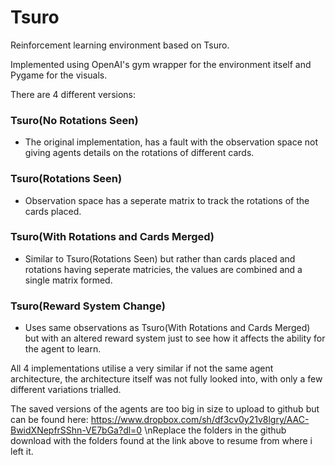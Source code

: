 # Tsuro
Reinforcement learning environment based on Tsuro.

Implemented using OpenAI's gym wrapper for the environment itself and Pygame for the visuals.

There are 4 different versions:

### Tsuro(No Rotations Seen)
- The original implementation, has a fault with the observation space not giving agents details on the rotations of different cards.
### Tsuro(Rotations Seen)
- Observation space has a seperate matrix to track the rotations of the cards placed.
### Tsuro(With Rotations and Cards Merged)
- Similar to Tsuro(Rotations Seen) but rather than cards placed and rotations having seperate matricies, the values are combined and a single matrix formed.
### Tsuro(Reward System Change)
- Uses same observations as Tsuro(With Rotations and Cards Merged) but with an altered reward system just to see how it affects the ability for the agent to learn.

All 4 implementations utilise a very similar if not the same agent architecture, the architecture itself was not fully looked into, with only a few different variations trialled.

The saved versions of the agents are too big in size to upload to github but can be found here: 
https://www.dropbox.com/sh/df3cv0y21v8lgry/AAC-BwidXNepfrSShn-VE7bGa?dl=0
\nReplace the folders in the github download with the folders found at the link above to resume from where i left it.
